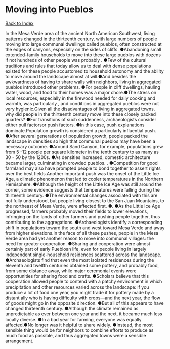 # Moving into Pueblos
[Back to Index](https://github.com/windows10010/tpoExtractor/blob/master/README.md)

In the Mesa Verde area of the ancient North American Southwest, living patterns changed in the thirteenth century, with large numbers of people moving into large communal dwellings called pueblos, 
often constructed at the edges of canyons, especially on the sides of cliffs. ●Abandoning small extended-family households to move into these large pueblos with dozens if not hundreds of other
people was probably . ●Few of the cultural traditions and rules that today allow us to deal with dense populations existed for these people accustomed to household autonomy and the ability 
to move around the landscape almost at will.●And besides the awkwardness of having to share walls with neighbors, living in aggregated pueblos introduced other problems. 
●For people in cliff dwellings, hauling water, wood, and food to their homes was a major chore.●The stress on local resources, especially in the firewood needed for daily cooking and warmth,
was particularly , and conditions in aggregated pueblos were not very hygienic.Given all the disadvantages of living in aggregated towns, why did people in the thirteenth century move into these closely packed quarters? ●For transitions of such suddenness, archaeologists consider either pull factorsor push factors. ●In this case, push explanations dominate.Population growth is considered a particularly influential push. ●After several generations of population growth, people packed the landscape in densities so high that communal pueblos may have been a necessary outcome. ●Around Sand Canyon, for example, populations grew from 5 -12 people per square kilometer in the tenth century to as many as 30 - 50 by the 1200s. ●As densities increased, domestic architecture became larger, culminating in crowded pueblos. . ●Competition for good farmland may also have prompted people to bond together to assert rights over the best fields.Another important push was the onset of the Little Ice Age, a climatic phenomenon that led to cooler temperatures in the Northern Hemisphere. ●Although the height of the Little Ice Age was still around the corner, some evidence suggests that temperatures were falling during the thirteenth century. ●The environmental changes associated with this are not fully understood, but people living closest to the San Juan Mountains, to the northeast of Mesa Verde, were affected first. ●. ●As the Little Ice Age progressed, farmers probably moved their fields to lower elevations, infringing on the lands of other farmers and pushing people together, thus contributing to the aggregations. ●Archaeologists identify a corresponding shift in populations toward the south and west toward Mesa Verde and away from higher elevations.In the face of all these pushes, people in the Mesa Verde area had yet another reason to move into communal villages: the need for greater cooperation. ●Sharing and cooperation were almost certainly part of early Puebloan life, even for people living in largely independent single-household residences scattered across the landscape. ●Archaeologists find that even the most isolated residences during the eleventh and twelfth centuries obtained some pottery, and probably food, from some distance away, while major ceremonial events were opportunities for sharing food and crafts. ●Scholars believe that this cooperation allowed people to contend with a patchy environment in which precipitation and other resources varied across the landscape: if you produce a lot of food one year, you might trade it for pottery made by a distant ally who is having difficulty with crops—and the next year, the flow of goods might go in the opposite direction. ●But all of this appears to have changed thirteenth century. ●Although the climate remained as unpredictable as ever between one year and the next, it became much less locally diverse. ●In a bad year for farming, everyone was equally affected.●No longer was it helpful to share widely. ●Instead, the most sensible thing would be for neighbors to combine efforts to produce as much food as possible, and thus aggregated towns were a sensible arrangement.